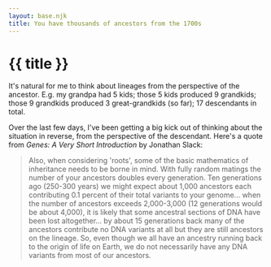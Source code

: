 ```yaml
---
layout: base.njk
title: You have thousands of ancestors from the 1700s
---
```


# {{ title }}

It's natural for me to think about lineages from the perspective of the
ancestor. E.g. my grandpa had 5 kids; those 5 kids produced 9 grandkids; those
9 grandkids produced 3 great-grandkids (so far); 17 descendants in total.

Over the last few days, I've been getting a big kick out of thinking about
the situation in reverse, from the perspective of the descendant. Here's a quote
from *Genes: A Very Short Introduction* by Jonathan Slack:

> Also, when considering 'roots', some of the basic mathematics of inheritance
> needs to be borne in mind. With fully random matings the number of your
> ancestors doubles every generation. Ten generations ago (250-300 years) we
> might expect about 1,000 ancestors each contributing 0.1 percent of their
> total variants to your genome... when the number of ancestors exceeds 
> 2,000-3,000 (12 generations would be about 4,000), it is likely that some
> ancestral sections of DNA have been lost altogether... by about 15
> generations back many of the ancestors contribute no DNA variants at all but
> they are still ancestors on the lineage. So, even though we all have an
> ancestry running back to the origin of life on Earth, we do not necessarily
> have any DNA variants from most of our ancestors.
